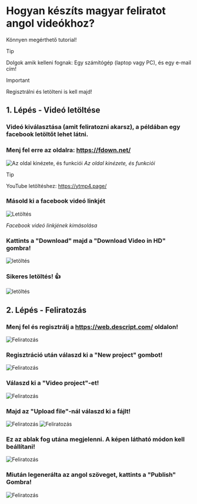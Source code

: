 # Hogyan készíts magyar feliratot angol videókhoz?
Könnyen megérthető tutorial!

> [!TIP]
> Dolgok amik kelleni fognak: Egy számítógép (laptop vagy PC), és egy e-mail cím!

> [!IMPORTANT]
> Regisztrálni és letölteni is kell majd!

## 1. Lépés - Videó letöltése
### Videó kiválasztása (amit feliratozni akarsz), a példában egy facebook letöltőt lehet látni.
### Menj fel erre az oldalra: https://fdown.net/
![Az oldal kinézete, és funkciói](https://i.imgur.com/uClDrpX.png)
*Az oldal kinézete, és funkciói*

> [!TIP]
> YouTube letöltéshez: https://ytmp4.page/

### Másold ki a facebook videó linkjét
![Letöltés](https://i.imgur.com/a5eyWV9.png)


*Facebook videó linkjének kimásolása*

### Kattints a "Download" majd a "Download Video in HD" gombra!
![letöltés](https://i.imgur.com/tGWi2wL.png)

### Sikeres letöltés! :+1:


![letöltés](https://i.imgur.com/92SfRwG.png)

## 2. Lépés - Feliratozás
### Menj fel és regisztrálj a https://web.descript.com/ oldalon! 
![Feliratozás](https://i.imgur.com/ivR8e6i.png)

### Regisztráció után válaszd ki a "New project" gombot!
![Feliratozás](https://i.imgur.com/G7PrCyS.png)

### Válaszd ki a "Video project"-et!

![Feliratozás](https://i.imgur.com/S3zEjZ8.png)

### Majd az "Upload file"-nál válaszd ki a fájlt!

![Feliratozás](https://i.imgur.com/IeScju8.png)
![Feliratozás](https://i.imgur.com/GblyB0t.png)

### Ez az ablak fog utána megjelenni. A képen látható módon kell beállítani!

![Feliratozás](https://i.imgur.com/Xl8eT7B.png)

### Miután legenerálta az angol szöveget, kattints a "Publish" Gombra!

![Feliratozás](https://i.imgur.com/O6Ssll4.png)
